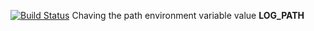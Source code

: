 [![Build Status](https://travis-ci.org/Iso4datel/lab12.svg?branch=master)](https://travis-ci.org/Iso4datel/lab12)
Chaving the path environment variable value **LOG_PATH**
